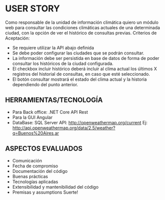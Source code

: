 # USER STORY
Como responsable de la unidad de información climática quiero un módulo web para consultar las
condiciones climáticas actuales de una determinada ciudad, con la opción de ver el histórico de consultas
previas.
Criterios de Aceptación:
- Se requiere utilizar la API abajo definida
- Se debe poder configurar las ciudades que se podrán consultar.
- La información debe ser persistida en base de datos de forma de poder consultar los históricos de
la ciudad configurada.
- El checkbox incluir histórico deberá incluir al clima actual los últimos X registros del historial de
consultas, en caso que esté seleccionado.
- El botón consultar mostrará el estado del clima actual y la historia dependiendo del punto anterior.

## HERRAMIENTAS/TECNOLOGÍA
- Para Back office: .NET Core API Rest
- Para la GUI Angular
- DataBase: SQL Server
API: http://openweathermap.org/current
Ej: http://api.openweathermap.org/data/2.5/weather?q=Buenos%20Aires,ar

## ASPECTOS EVALUADOS
- Comunicación
- Fecha de compromiso
- Documentación del código
- Buenas prácticas
- Tecnologías aplicadas
- Extensibilidad y mantenibilidad del código
- Premisas y assumptions
Suerte!